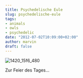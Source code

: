 ```yaml
---
title: Psychedelische Eule
slug: psychedelische-eule
tags:
- animals
- owls
- psychedelic
date: "2012-07-02T10:09:00+02:00"
author: marvin
draft: false
---
```

![1420_15f6_480](/images/1420_15f6_480.gif)

Zur Feier des Tages...